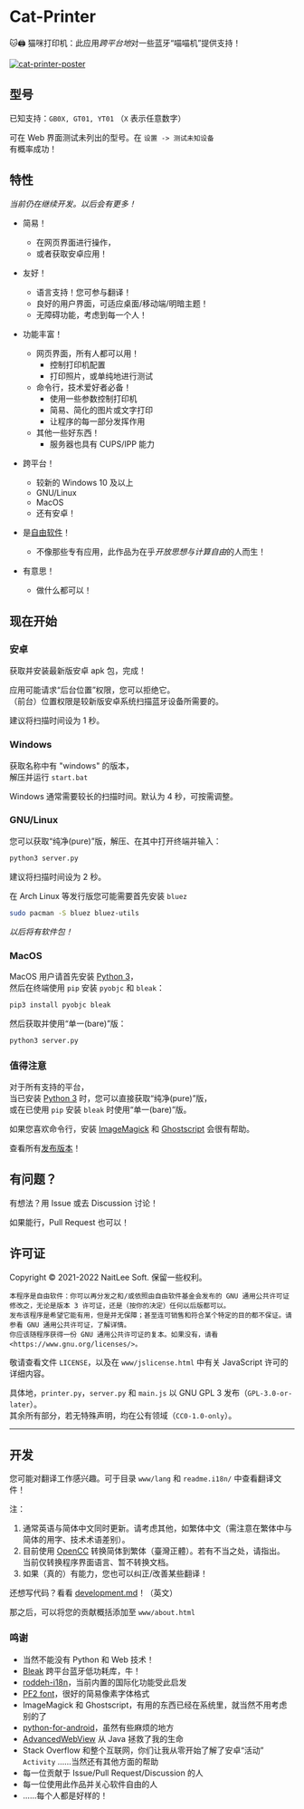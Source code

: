 
# Cat-Printer

🐱🖨 猫咪打印机：此应用*跨平台地*对一些蓝牙“喵喵机”提供支持！

[![cat-printer-poster](https://repository-images.githubusercontent.com/403563361/93e32942-856c-4552-a8b0-b03c0976a3a7)](https://repository-images.githubusercontent.com/403563361/93e32942-856c-4552-a8b0-b03c0976a3a7)

## 型号

已知支持：`GB0X, GT01, YT01` （`X` 表示任意数字）

可在 Web 界面测试未列出的型号。在 `设置 -> 测试未知设备`  
有概率成功！

## 特性

*当前仍在继续开发。以后会有更多！*

- 简易！
  - 在网页界面进行操作，
  - 或者获取安卓应用！

- 友好！
  - 语言支持！您可参与翻译！
  - 良好的用户界面，可适应桌面/移动端/明暗主题！
  - 无障碍功能，考虑到每一个人！

- 功能丰富！
  - 网页界面，所有人都可以用！
    - 控制打印机配置
    - 打印照片，或单纯地进行测试
  - 命令行，技术爱好者必备！
    - 使用一些参数控制打印机
    - 简易、简化的图片或文字打印
    - 让程序的每一部分发挥作用
  - 其他一些好东西！
    - 服务器也具有 CUPS/IPP 能力

- 跨平台！
  - 较新的 Windows 10 及以上
  - GNU/Linux
  - MacOS
  - 还有安卓！

- 是[自由软件](https://www.gnu.org/philosophy/free-sw.html)！
  - 不像那些专有应用，此作品为在乎*开放思想与计算自由*的人而生！

- 有意思！
  - 做什么都可以！

## 现在开始

### 安卓

获取并安装最新版安卓 apk 包，完成！

应用可能请求“后台位置”权限，您可以拒绝它。  
（前台）位置权限是较新版安卓系统扫描蓝牙设备所需要的。

建议将扫描时间设为 1 秒。

### Windows

获取名称中有 "windows" 的版本，  
解压并运行 `start.bat`

Windows 通常需要较长的扫描时间。默认为 4 秒，可按需调整。

### GNU/Linux

您可以获取“纯净(pure)”版，解压、在其中打开终端并输入：  
```bash
python3 server.py
```

建议将扫描时间设为 2 秒。

在 Arch Linux 等发行版您可能需要首先安装 `bluez`  
```bash
sudo pacman -S bluez bluez-utils
```

*以后将有软件包！*

### MacOS

MacOS 用户请首先安装 [Python 3](https://www.python.org/)，  
然后在终端使用 `pip` 安装 `pyobjc` 和 `bleak`：
```bash
pip3 install pyobjc bleak
```

然后获取并使用“单一(bare)”版：  
```bash
python3 server.py
```

### 值得注意

对于所有支持的平台，  
当已安装 [Python 3](https://www.python.org/) 时，您可以直接获取“纯净(pure)”版，  
或在已使用 `pip` 安装 `bleak` 时使用“单一(bare)”版。

如果您喜欢命令行，安装 [ImageMagick](https://imagemagick.org/) 和 [Ghostscript](https://ghostscript.com/) 会很有帮助。

查看所有[发布版本](https://github.com/NaitLee/Cat-Printer/releases)！

## 有问题？

有想法？用 Issue 或去 Discussion 讨论！

如果能行，Pull Request 也可以！

## 许可证

Copyright © 2021-2022 NaitLee Soft. 保留一些权利。

```
本程序是自由软件：你可以再分发之和/或依照由自由软件基金会发布的 GNU 通用公共许可证修改之，无论是版本 3 许可证，还是（按你的决定）任何以后版都可以。
发布该程序是希望它能有用，但是并无保障；甚至连可销售和符合某个特定的目的都不保证。请参看 GNU 通用公共许可证，了解详情。
你应该随程序获得一份 GNU 通用公共许可证的复本。如果没有，请看 <https://www.gnu.org/licenses/>。 
```

敬请查看文件 `LICENSE`，以及在 `www/jslicense.html` 中有关 JavaScript 许可的详细内容。

具体地，`printer.py`，`server.py` 和 `main.js` 以 GNU GPL 3 发布（`GPL-3.0-or-later`）。  
其余所有部分，若无特殊声明，均在公有领域（`CC0-1.0-only`）。

--------

## 开发

您可能对翻译工作感兴趣。可于目录 `www/lang` 和 `readme.i18n/` 中查看翻译文件！

注：
1. 通常英语与简体中文同时更新。请考虑其他，如繁体中文（需注意在繁体中与简体的用字、技术术语差别）。
2. 目前使用 [OpenCC](https://github.com/BYVoid/OpenCC) 转换简体到繁体（臺灣正體）。若有不当之处，请指出。  
  当前仅转换程序界面语言、暂不转换文档。
3. 如果（真的）有能力，您也可以纠正/改善某些翻译！

还想写代码？看看 [development.md](development.md)！（英文）

那之后，可以将您的贡献概括添加至 `www/about.html`

### 鸣谢

- 当然不能没有 Python 和 Web 技术！
- [Bleak](https://bleak.readthedocs.io/en/latest/) 跨平台蓝牙低功耗库，牛！
- [roddeh-i18n](https://github.com/roddeh/i18njs)，当前内置的国际化功能受此启发
- [PF2 font](http://grub.gibibit.com/New_font_format)，很好的简易像素字体格式
- ImageMagick 和 Ghostscript，有用的东西已经在系统里，就当然不用考虑别的了
- [python-for-android](https://python-for-android.readthedocs.io/en/latest/)，虽然有些麻烦的地方
- [AdvancedWebView](https://github.com/delight-im/Android-AdvancedWebView) 从 Java 拯救了我的生命
- Stack Overflow 和整个互联网，你们让我从零开始了解了安卓“活动” `Activity`
  ……当然还有其他方面的帮助
- 每一位贡献于 Issue/Pull Request/Discussion 的人
- 每一位使用此作品并关心软件自由的人
- ……每个人都是好样的！
